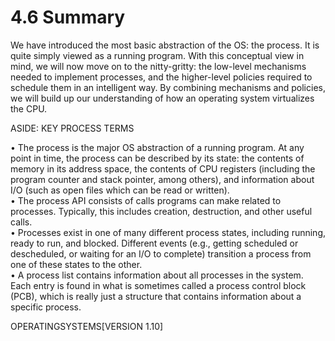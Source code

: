 # 4.6 Summary  

We have introduced the most basic abstraction of the OS: the process. It is quite simply viewed as a running program. With this conceptual view in mind, we will now move on to the nitty-gritty: the low-level mechanisms needed to implement processes, and the higher-level policies required to schedule them in an intelligent way. By combining mechanisms and policies, we will build up our understanding of how an operating system virtualizes the CPU.  

ASIDE: KEY PROCESS TERMS  

• The process is the major OS abstraction of a running program. At any point in time, the process can be described by its state: the contents of memory in its address space, the contents of CPU registers (including the program counter and stack pointer, among others), and information about I/O (such as open files which can be read or written).   
• The process API consists of calls programs can make related to processes. Typically, this includes creation, destruction, and other useful calls.   
• Processes exist in one of many different process states, including running, ready to run, and blocked. Different events (e.g., getting scheduled or descheduled, or waiting for an I/O to complete) transition a process from one of these states to the other.   
• A process list contains information about all processes in the system. Each entry is found in what is sometimes called a process control block (PCB), which is really just a structure that contains information about a specific process.  

OPERATINGSYSTEMS[VERSION 1.10]  

